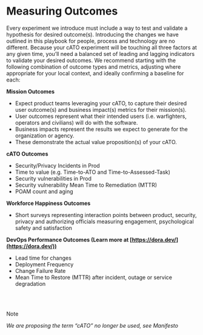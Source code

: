 # Measuring Outcomes

Every experiment we introduce must include a way to test and validate a hypothesis for desired outcome(s). Introducing the changes we have outlined in this playbook for people, process and technology are no different. Because your cATO experiment will be touching all three factors at any given time, you’ll need a balanced set of leading and lagging indicators to validate your desired outcomes. We recommend starting with the following combination of outcome types and metrics, adjusting where appropriate for your local context, and ideally confirming a baseline for each:

**Mission Outcomes**
- Expect product teams leveraging your cATO, to capture their desired user outcome(s) and business impact(s) metrics for their mission(s).
- User outcomes represent what their intended users (i.e. warfighters, operators and civilians) will do with the software.
- Business impacts represent the results we expect to generate for the organization or agency.
- These demonstrate the actual value proposition(s) of your cATO.

**cATO Outcomes**
- Security/Privacy Incidents in Prod
- Time to value (e.g. Time-to-ATO and Time-to-Assessed-Task)
- Security vulnerabilities in Prod
- Security vulnerability Mean Time to Remediation (MTTR)
- POAM count and aging

**Workforce Happiness Outcomes**
- Short surveys representing interaction points between product, security, privacy and authorizing officials measuring engagement, psychological safety and satisfaction

**DevOps Performance Outcomes (Learn more at [https://dora.dev/](https://dora.dev/))**
- Lead time for changes
- Deployment Frequency
- Change Failure Rate
- Mean Time to Restore (MTTR) after incident, outage or service degradation

<br/><br/>

> [!NOTE]
> *We are proposing the term “cATO” no longer be used, see Manifesto*
